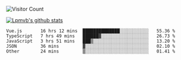 ![Visitor Count](https://profile-counter.glitch.me/Lpmvb/count.svg)

[![Lpmvb's github stats](https://github-readme-stats.vercel.app/api?username=lpmvb&show_icons=true&title_color=fff&icon_color=79ff97&text_color=9f9f9f&bg_color=151515)](https://github.com/anuraghazra/github-readme-stats)

<!--
Here are some ideas to get you started:

- 🔭 I’m currently working on ...
- 🌱 I’m currently learning ...
- 👯 I’m looking to collaborate on ...
- 🤔 I’m looking for help with ...
- 💬 Ask me about ...
- 📫 How to reach me: ...
- 😄 Pronouns: ...
- ⚡ Fun fact: ...
-->

<!--START_SECTION:waka-->

```text
Vue.js       16 hrs 12 mins  ██████████████░░░░░░░░░░░   55.36 %
TypeScript   7 hrs 49 mins   ██████▓░░░░░░░░░░░░░░░░░░   26.73 %
JavaScript   3 hrs 51 mins   ███▒░░░░░░░░░░░░░░░░░░░░░   13.20 %
JSON         36 mins         ▓░░░░░░░░░░░░░░░░░░░░░░░░   02.10 %
Other        24 mins         ▒░░░░░░░░░░░░░░░░░░░░░░░░   01.41 %
```

<!--END_SECTION:waka-->
